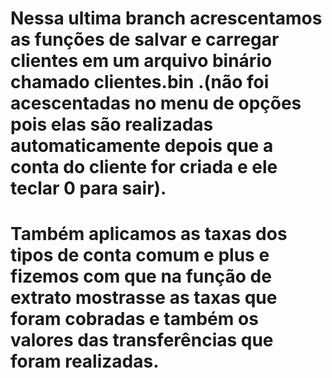 # Nessa ultima branch acrescentamos as funções de salvar e carregar clientes em um arquivo binário chamado clientes.bin .(não foi acescentadas no menu de opções pois elas são realizadas automaticamente depois que a conta do cliente for criada e ele teclar 0 para sair).
# Também aplicamos as taxas dos tipos de conta comum e plus e fizemos com que na função de extrato mostrasse as taxas que foram cobradas e também os valores das transferências que foram realizadas.
